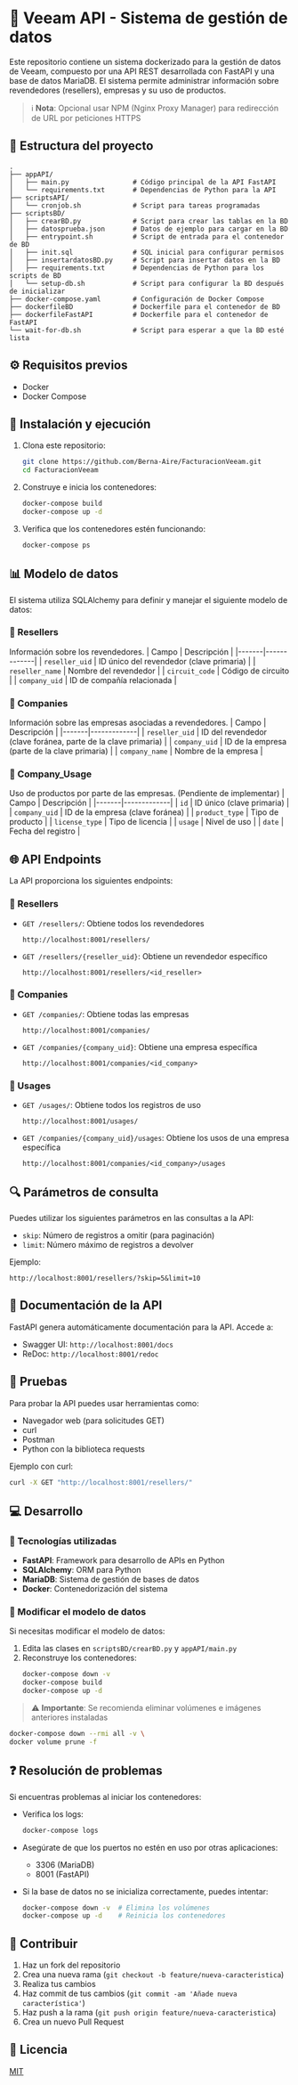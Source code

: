 # 🚀 Veeam API - Sistema de gestión de datos

Este repositorio contiene un sistema dockerizado para la gestión de datos de Veeam, compuesto por una API REST desarrollada con FastAPI y una base de datos MariaDB. El sistema permite administrar información sobre revendedores (resellers), empresas y su uso de productos.

> ℹ️ **Nota**: Opcional usar NPM (Nginx Proxy Manager) para redirección de URL por peticiones HTTPS

## 📁 Estructura del proyecto

```
.
├── appAPI/
│   ├── main.py                # Código principal de la API FastAPI
│   └── requirements.txt       # Dependencias de Python para la API
├── scriptsAPI/
│   └── cronjob.sh             # Script para tareas programadas
├── scriptsBD/
│   ├── crearBD.py             # Script para crear las tablas en la BD
│   ├── datosprueba.json       # Datos de ejemplo para cargar en la BD
│   ├── entrypoint.sh          # Script de entrada para el contenedor de BD
│   ├── init.sql               # SQL inicial para configurar permisos
│   ├── insertardatosBD.py     # Script para insertar datos en la BD
│   ├── requirements.txt       # Dependencias de Python para los scripts de BD
│   └── setup-db.sh            # Script para configurar la BD después de inicializar
├── docker-compose.yaml        # Configuración de Docker Compose
├── dockerfileBD               # Dockerfile para el contenedor de BD
├── dockerfileFastAPI          # Dockerfile para el contenedor de FastAPI
└── wait-for-db.sh             # Script para esperar a que la BD esté lista
```

## ⚙️ Requisitos previos

- Docker
- Docker Compose

## 🔧 Instalación y ejecución

1. Clona este repositorio:
   ```bash
   git clone https://github.com/Berna-Aire/FacturacionVeeam.git
   cd FacturacionVeeam
   ```

2. Construye e inicia los contenedores:
   ```bash
   docker-compose build
   docker-compose up -d
   ```

3. Verifica que los contenedores estén funcionando:
   ```bash
   docker-compose ps
   ```

## 📊 Modelo de datos

El sistema utiliza SQLAlchemy para definir y manejar el siguiente modelo de datos:

### 🔹 Resellers

Información sobre los revendedores.
| Campo | Descripción |
|-------|-------------|
| `reseller_uid` | ID único del revendedor (clave primaria) |
| `reseller_name` | Nombre del revendedor |
| `circuit_code` | Código de circuito |
| `company_uid` | ID de compañía relacionada |

### 🔹 Companies

Información sobre las empresas asociadas a revendedores.
| Campo | Descripción |
|-------|-------------|
| `reseller_uid` | ID del revendedor (clave foránea, parte de la clave primaria) |
| `company_uid` | ID de la empresa (parte de la clave primaria) |
| `company_name` | Nombre de la empresa |

### 🔹 Company_Usage

Uso de productos por parte de las empresas. (Pendiente de implementar)
| Campo | Descripción |
|-------|-------------|
| `id` | ID único (clave primaria) |
| `company_uid` | ID de la empresa (clave foránea) |
| `product_type` | Tipo de producto |
| `license_type` | Tipo de licencia |
| `usage` | Nivel de uso |
| `date` | Fecha del registro |

## 🌐 API Endpoints

La API proporciona los siguientes endpoints:

### 🔸 Resellers

- `GET /resellers/`: Obtiene todos los revendedores
  ```
  http://localhost:8001/resellers/
  ```

- `GET /resellers/{reseller_uid}`: Obtiene un revendedor específico
  ```
  http://localhost:8001/resellers/<id_reseller>
  ```

### 🔸 Companies

- `GET /companies/`: Obtiene todas las empresas
  ```
  http://localhost:8001/companies/
  ```

- `GET /companies/{company_uid}`: Obtiene una empresa específica
  ```
  http://localhost:8001/companies/<id_company>
  ```

### 🔸 Usages

- `GET /usages/`: Obtiene todos los registros de uso
  ```
  http://localhost:8001/usages/
  ```

- `GET /companies/{company_uid}/usages`: Obtiene los usos de una empresa específica
  ```
  http://localhost:8001/companies/<id_company>/usages
  ```

## 🔍 Parámetros de consulta

Puedes utilizar los siguientes parámetros en las consultas a la API:

- `skip`: Número de registros a omitir (para paginación)
- `limit`: Número máximo de registros a devolver

Ejemplo:
```
http://localhost:8001/resellers/?skip=5&limit=10
```

## 📝 Documentación de la API

FastAPI genera automáticamente documentación para la API. Accede a:

- Swagger UI: `http://localhost:8001/docs`
- ReDoc: `http://localhost:8001/redoc`

## 🧪 Pruebas

Para probar la API puedes usar herramientas como:

- Navegador web (para solicitudes GET)
- curl
- Postman
- Python con la biblioteca requests

Ejemplo con curl:
```bash
curl -X GET "http://localhost:8001/resellers/"
```

## 💻 Desarrollo

### 🔧 Tecnologías utilizadas

- **FastAPI**: Framework para desarrollo de APIs en Python
- **SQLAlchemy**: ORM para Python
- **MariaDB**: Sistema de gestión de bases de datos
- **Docker**: Contenedorización del sistema

### 🔄 Modificar el modelo de datos

Si necesitas modificar el modelo de datos:

1. Edita las clases en `scriptsBD/crearBD.py` y `appAPI/main.py`
2. Reconstruye los contenedores:
   ```bash
   docker-compose down -v
   docker-compose build
   docker-compose up -d
   ```
   
> ⚠️ **Importante**: Se recomienda eliminar volúmenes e imágenes anteriores instaladas 
```bash
docker-compose down --rmi all -v \
docker volume prune -f
```

## ❓ Resolución de problemas

Si encuentras problemas al iniciar los contenedores:

- Verifica los logs:
  ```bash
  docker-compose logs
  ```

- Asegúrate de que los puertos no estén en uso por otras aplicaciones:
  - 3306 (MariaDB)
  - 8001 (FastAPI)

- Si la base de datos no se inicializa correctamente, puedes intentar:
  ```bash
  docker-compose down -v  # Elimina los volúmenes
  docker-compose up -d    # Reinicia los contenedores
  ```

## 👥 Contribuir

1. Haz un fork del repositorio
2. Crea una nueva rama (`git checkout -b feature/nueva-caracteristica`)
3. Realiza tus cambios
4. Haz commit de tus cambios (`git commit -am 'Añade nueva característica'`)
5. Haz push a la rama (`git push origin feature/nueva-caracteristica`)
6. Crea un nuevo Pull Request

## 📄 Licencia

[MIT](LICENSE)

